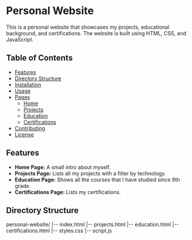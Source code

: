 # Personal Website

This is a personal website that showcases my projects, educational background, and certifications. The website is built using HTML, CSS, and JavaScript.

## Table of Contents

- [Features](#features)
- [Directory Structure](#directory-structure)
- [Installation](#installation)
- [Usage](#usage)
- [Pages](#pages)
  - [Home](#home)
  - [Projects](#projects)
  - [Education](#education)
  - [Certifications](#certifications)
- [Contributing](#contributing)
- [License](#license)

## Features

- **Home Page:** A small intro about myself.
- **Projects Page:** Lists all my projects with a filter by technology.
- **Education Page:** Shows all the courses that I have studied since 9th grade.
- **Certifications Page:** Lists my certifications.

## Directory Structure

personal-website/
|-- index.html
|-- projects.html
|-- education.html
|-- certifications.html
|-- styles.css
|-- script.js